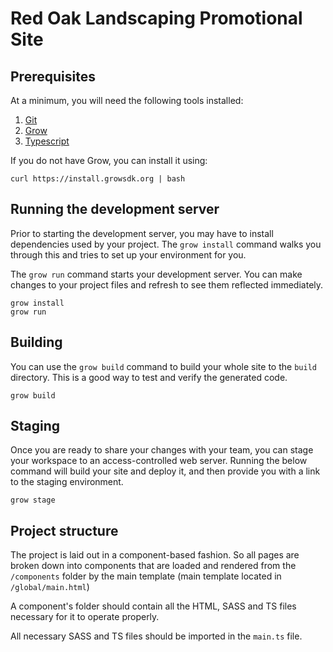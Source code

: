 #  Red Oak Landscaping Promotional Site

## Prerequisites

At a minimum, you will need the following tools installed:

1. [Git](http://git-scm.com/)
2. [Grow](https://grow.io)
3. [Typescript](https://www.typescriptlang.org/)

If you do not have Grow, you can install it using:

```
curl https://install.growsdk.org | bash
```

## Running the development server

Prior to starting the development server, you may have to install dependencies
used by your project. The `grow install` command walks you through this and
tries to set up your environment for you.

The `grow run` command starts your development server. You can make changes to
your project files and refresh to see them reflected immediately.

```
grow install
grow run
```

## Building

You can use the `grow build` command to build your whole site to the `build`
directory. This is a good way to test and verify the generated code.

```
grow build
```

## Staging

Once you are ready to share your changes with your team, you can stage your
workspace to an access-controlled web server. Running the below command will
build your site and deploy it, and then provide you with a link to the staging
environment.

```
grow stage
```

## Project structure

The project is laid out in a component-based fashion. So all pages are broken
down into components that are loaded and rendered from the `/components` folder
by the main template (main template located in `/global/main.html`)

A component's folder should contain all the HTML, SASS and TS files necessary
for it to operate properly.

All necessary SASS and TS files should be imported in the `main.ts` file.
